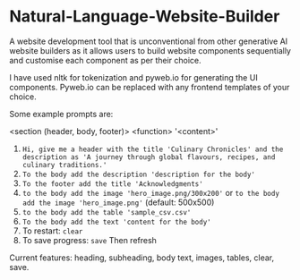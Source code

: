 # Natural-Language-Website-Builder

A website development tool that is unconventional from other generative AI website builders as it allows users to build
website components sequentially and customise each component as per their choice.

I have used nltk for tokenization and pyweb.io for generating the UI components. Pyweb.io can be replaced with any frontend templates of your choice.

Some example prompts are:

\<section (header, body, footer)\> \<function\> '\<content\>'
1. `Hi, give me a header with the title 'Culinary Chronicles' and the description as 'A journey through global flavours, recipes, and culinary traditions.'`
2. `To the body add the description 'description for the body'`
3. `To the footer add the title 'Acknowledgments'`
4. `to the body add the image 'hero_image.png/300x200'` or `to the body add the image 'hero_image.png'` (default: 500x500)
5. `to the body add the table 'sample_csv.csv'`
6. `To the body add the text 'content for the body'`
7. To restart: `clear`
8. To save progress: `save` Then refresh

Current features: heading, subheading, body text, images, tables, clear, save.
